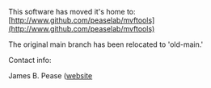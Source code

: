 This software has moved it's home to: [http://www.github.com/peaselab/mvftools](http://www.github.com/peaselab/mvftools)

The original main branch has been relocated to 'old-main.'

Contact info:

James B. Pease ([website](http://www.peaselab.org)


